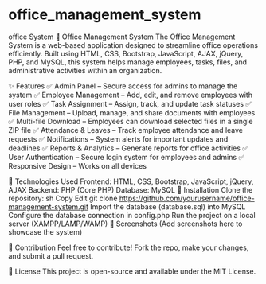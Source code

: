 # office_management_system
office System 
🏢 Office Management System
The Office Management System is a web-based application designed to streamline office operations efficiently. Built using HTML, CSS, Bootstrap, JavaScript, AJAX, jQuery, PHP, and MySQL, this system helps manage employees, tasks, files, and administrative activities within an organization.

✨ Features
✅ Admin Panel – Secure access for admins to manage the system
✅ Employee Management – Add, edit, and remove employees with user roles
✅ Task Assignment – Assign, track, and update task statuses
✅ File Management – Upload, manage, and share documents with employees
✅ Multi-file Download – Employees can download selected files in a single ZIP file
✅ Attendance & Leaves – Track employee attendance and leave requests
✅ Notifications – System alerts for important updates and deadlines
✅ Reports & Analytics – Generate reports for office activities
✅ User Authentication – Secure login system for employees and admins
✅ Responsive Design – Works on all devices

🔧 Technologies Used
Frontend: HTML, CSS, Bootstrap, JavaScript, jQuery, AJAX
Backend: PHP (Core PHP)
Database: MySQL
🚀 Installation
Clone the repository:
sh
Copy
Edit
git clone https://github.com/yourusername/office-management-system.git
Import the database (database.sql) into MySQL
Configure the database connection in config.php
Run the project on a local server (XAMPP/LAMP/WAMP)
📸 Screenshots
(Add screenshots here to showcase the system)

🤝 Contribution
Feel free to contribute! Fork the repo, make your changes, and submit a pull request.

📜 License
This project is open-source and available under the MIT License.

